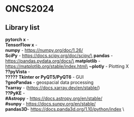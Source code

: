 # ONCS2024


## Library list

__pytorch x__ - \
__TensorFlow x__ - \
__numpy__ - https://numpy.org/doc/1.26/ \
__SciPy__ - https://docs.scipy.org/doc/scipy/\
__pandas__ - https://pandas.pydata.org/docs/\
__matplotlib__ - https://matplotlib.org/stable/index.html\
__~plotly__ - Plotting X\
__??pyVista__ - \
__????? Tkinter or PyQT5/PyQT6__ - GUI \
__?geoPandas__ - geospacial data processing \
__?xarray__ - (https://docs.xarray.dev/en/stable/) \
__??PyKE__ - \
__#Astropy__ - https://docs.astropy.org/en/stable/ \
__#sunpy__ - https://docs.sunpy.org/en/stable/ \
__pandas3D__- https://docs.panda3d.org/1.10/python/index \
